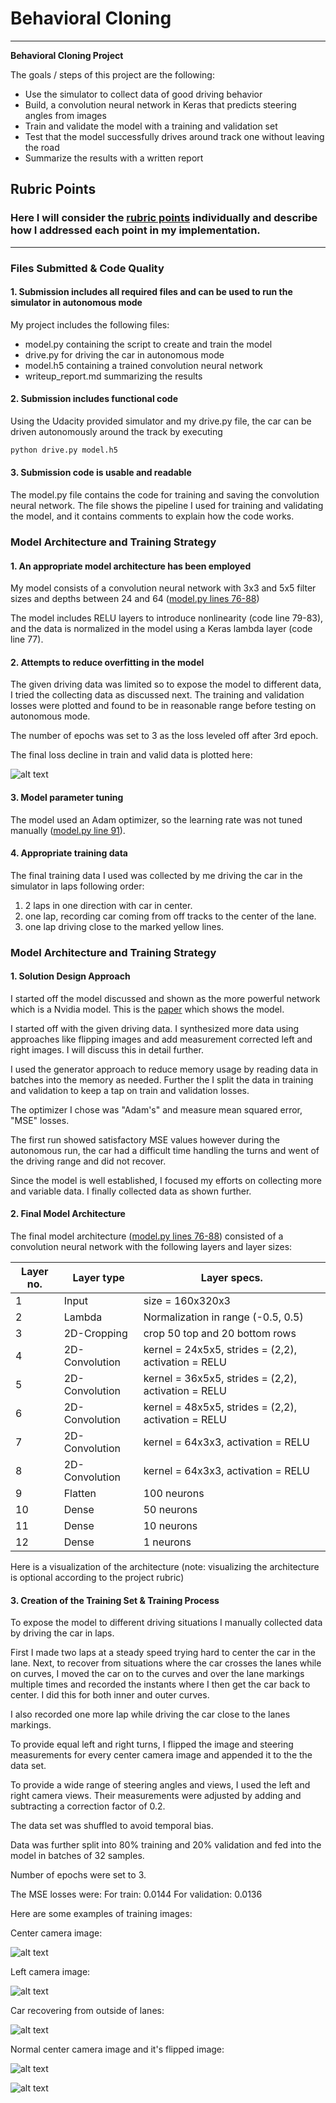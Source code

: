 # **Behavioral Cloning** 


---

**Behavioral Cloning Project**

The goals / steps of this project are the following:
* Use the simulator to collect data of good driving behavior
* Build, a convolution neural network in Keras that predicts steering angles from images
* Train and validate the model with a training and validation set
* Test that the model successfully drives around track one without leaving the road
* Summarize the results with a written report


[//]: # (Image References)

[image1]: ./images/center.jpg "Center image"
[image2]: ./images/recovery.jpg "Recovery Image"
[image3]: ./images/left.jpg "Left Camera Image"
[image4]: ./images/normal.jpg "Normal Image"
[image5]: ./images/flipped.jpg "Flipped Image"
[image6]: ./images/loss_plot.png "Loss plots during training"

## Rubric Points
### Here I will consider the [rubric points](https://review.udacity.com/#!/rubrics/432/view) individually and describe how I addressed each point in my implementation.  

---
### Files Submitted & Code Quality

#### 1. Submission includes all required files and can be used to run the simulator in autonomous mode

My project includes the following files:
* model.py containing the script to create and train the model
* drive.py for driving the car in autonomous mode
* model.h5 containing a trained convolution neural network 
* writeup_report.md summarizing the results

#### 2. Submission includes functional code
Using the Udacity provided simulator and my drive.py file, the car can be driven autonomously around the track by executing 
```sh
python drive.py model.h5
```

#### 3. Submission code is usable and readable

The model.py file contains the code for training and saving the convolution neural network. The file shows the pipeline I used for training and validating the model, and it contains comments to explain how the code works.

### Model Architecture and Training Strategy

#### 1. An appropriate model architecture has been employed

My model consists of a convolution neural network with 3x3 and 5x5 filter sizes and depths between 24 and 64 ([model.py lines 76-88](https://github.com/lx-px/BehavioralCloning/blob/master/model.py#L76-L88))

The model includes RELU layers to introduce nonlinearity (code line 79-83), and the data is normalized in the model using a Keras lambda layer (code line 77). 

#### 2. Attempts to reduce overfitting in the model

The given driving data was limited so to expose the model to different data, I tried the collecting data as discussed next. The training and validation losses were plotted and found to be in reasonable range before testing on autonomous mode.

The number of epochs was set to 3 as the loss leveled off after 3rd epoch.

The final loss decline in train and valid data is plotted here:

![alt text][image6]


#### 3. Model parameter tuning

The model used an Adam optimizer, so the learning rate was not tuned manually ([model.py line 91](https://github.com/lx-px/BehavioralCloning/blob/master/model.py#L91)).

#### 4. Appropriate training data

The final training data I used was collected by me driving the car in the simulator in laps following order:
1. 2 laps in one direction with car in center.
2. one lap, recording car coming from off tracks to the center of the lane.
3. one lap driving close to the marked yellow lines.


### Model Architecture and Training Strategy

#### 1. Solution Design Approach

I started off the model discussed and shown as the more powerful network which is a Nvidia model. This is the [paper](http://images.nvidia.com/content/tegra/automotive/images/2016/solutions/pdf/end-to-end-dl-using-px.pdf) which shows the model.

I started off with the given driving data. I synthesized more data using approaches like flipping images and add measurement corrected left and right images. I will discuss this in detail further.

I used the generator approach to reduce memory usage by reading data in batches into the memory as needed. Further the I split the data in training and validation to keep a tap on train and validation losses. 

The optimizer I chose was "Adam's" and measure mean squared error, "MSE" losses.

The first run showed satisfactory MSE values however during the autonomous run, the car had a difficult time handling the turns and went of the driving range and did not recover.

Since the model is well established, I focused my efforts on collecting more and variable data. I finally collected data as shown further.


#### 2. Final Model Architecture

The final model architecture ([model.py lines 76-88](https://github.com/lx-px/BehavioralCloning/blob/master/model.py#L76-L88)) consisted of a convolution neural network with the following layers and layer sizes:

| Layer no.     | Layer type           | Layer specs.                                              | 
| ------------- | ---------------------| --------------------------------------------------------- | 
| 1             |      Input           |       size = 160x320x3                                    |   
| 2             |      Lambda          | Normalization   in range (-0.5, 0.5)                      |  
| 3             |      2D-Cropping     | crop 50 top and 20 bottom rows                            |   
| 4             |      2D-Convolution  | kernel = 24x5x5, strides = (2,2), activation = RELU       | 
| 5             |      2D-Convolution  | kernel = 36x5x5, strides = (2,2), activation = RELU       | 
| 6             |      2D-Convolution  | kernel = 48x5x5, strides = (2,2), activation = RELU       |
| 7             |      2D-Convolution  | kernel = 64x3x3, activation = RELU                        |  
| 8             |      2D-Convolution  | kernel = 64x3x3, activation = RELU                        |   
| 9             |      Flatten         |       100 neurons                                         |   
| 10            |      Dense           |       50 neurons                                          |    
| 11            |      Dense           |       10 neurons                                          | 
| 12            |      Dense           |       1 neurons                                           |   



Here is a visualization of the architecture (note: visualizing the architecture is optional according to the project rubric)



#### 3. Creation of the Training Set & Training Process

To expose the model to different driving situations I manually collected data by driving the car in laps.

First I made two laps at a steady speed trying hard to center the car in the lane. 
Next, to recover from situations where the car crosses the lanes while on curves,  I moved the car on to the curves and over the lane markings multiple times and recorded the instants where I then get the car back to center. I did this for both inner and outer curves.

I also recorded one more lap while driving the car close to the lanes markings.

To provide equal left and right turns, I flipped the image and steering measurements for every center camera image and appended it to the the data set.

To provide a wide range of steering angles and views, I used the left and right camera views. Their measurements were adjusted by adding and subtracting a correction factor of 0.2.

The data set was shuffled to avoid temporal bias. 

Data was further split into 80% training and 20% validation and fed into the model in batches of 32 samples. 

Number of epochs were set to 3.

The MSE losses were:
For train: 0.0144
For validation: 0.0136


Here are some examples of training images:

Center camera image:

![alt text][image1]


Left camera image:

![alt text][image3]


Car recovering from outside of lanes:

![alt text][image2]


Normal center camera image and it's flipped image:

![alt text][image4]

![alt text][image5]

